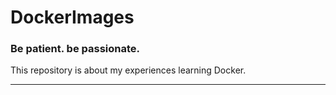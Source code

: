 # DockerImages

### Be patient. be passionate.


This repository is about my experiences learning Docker.
<hr>

